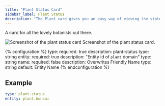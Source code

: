 ```yaml
---
title: "Plant Status Card"
sidebar_label: Plant Status
description: "The Plant card gives you an easy way of viewing the status of your plants"
---
```


A card for all the lovely botanists out there.

<p class='img'>
<img src='/images/lovelace/lovelace_plant_card.png' alt='Screenshot of the plant status card'>
Screenshot of the plant status card.
</p>

{% configuration %}
type:
  required: true
  description: plant-status
  type: string
entity:
  required: true
  description: "Entity id of `plant` domain"
  type: string
name:
  required: false
  description: Overwrites Friendly Name
  type: string
  default: Entity Name
{% endconfiguration %}

## Example

```yaml
type: plant-status
entity: plant.bonsai
```
